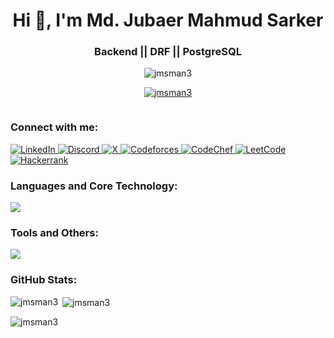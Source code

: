 <h1 align="center">Hi 👋, I'm Md. Jubaer Mahmud Sarker</h1>
<h3 align="center">Backend || DRF || PostgreSQL</h3>

<p align="center">
    <img src="https://komarev.com/ghpvc/?username=jmsman3&label=Profile%20views&color=0e75b6&style=flat" alt="jmsman3" />
</p>

<p align="center">
    <a href="https://github.com/ryo-ma/github-profile-trophy">
        <img src="https://github-profile-trophy.vercel.app/?username=jmsman3&theme=onedark&no-frame=true&margin-w=15" alt="jmsman3" style="max-width: 100%;" />
    </a>
</p>

<p align="center">
    <a href="https://twitter.com/" target="blank">
        <img src="https://img.shields.io/twitter/follow/?logo=twitter&style=for-the-badge" alt="" />
    </a>
</p>

<h3 align="left">Connect with me:</h3>
<!-- <p align="left">
    <a href="https://linkedin.com/in/jmsman3" target="blank">
        <img align="center" src="https://raw.githubusercontent.com/rahuldkjain/github-profile-readme-generator/master/src/images/icons/Social/linked-in-alt.svg" alt="jmsman3" height="30" width="40" />
    </a>
    <a href="https://fb.com/jmsman33" target="blank">
        <img align="center" src="https://raw.githubusercontent.com/rahuldkjain/github-profile-readme-generator/master/src/images/icons/Social/facebook.svg" alt="jmsman33" height="30" width="40" />
    </a>
    <a href="https://codeforces.com/profile/jmsman3" target="blank">
        <img align="center" src="https://raw.githubusercontent.com/rahuldkjain/github-profile-readme-generator/master/src/images/icons/Social/codeforces.svg" alt="jmsman3" height="30" width="40" />
    </a>
    <a href="https://www.leetcode.com/jmsman3" target="blank">
        <img align="center" src="https://raw.githubusercontent.com/rahuldkjain/github-profile-readme-generator/master/src/images/icons/Social/leet-code.svg" alt="jmsman3" height="30" width="40" />
    </a>
    <a href="https://discord.com/users/837661705038332004" target="blank">
    <img align="center" src="https://raw.githubusercontent.com/rahuldkjain/github-profile-readme-generator/master/src/images/icons/Social/discord.svg" alt="Discord" height="30" width="40" />
</a>
</p> -->
<p dir="auto">
    <a href="https://www.linkedin.com/in/jmsman3/" rel="nofollow">
        <img src="https://camo.githubusercontent.com/0c59c81be6c6e981fbad69ea742692368b3fdc1018090a34cb7764dfea5a1a91/68747470733a2f2f696d672e736869656c64732e696f2f62616467652f6c696e6b6564696e2d2532333030373742352e7376673f7374796c653d666f722d7468652d6261646765266c6f676f3d6c696e6b6564696e266c6f676f436f6c6f723d7768697465" alt="LinkedIn" data-canonical-src="https://img.shields.io/badge/linkedin-%230077B5.svg?style=for-the-badge&amp;logo=linkedin&amp;logoColor=white" style="max-width: 100%;">
    </a>
    <a href="https://discord.com/users/776133256240300052" rel="nofollow">
        <img src="https://camo.githubusercontent.com/404c37b96536f6a6f4740fe538fbbd1a05885008f18efd46c127a6964d3fb9fc/68747470733a2f2f696d672e736869656c64732e696f2f62616467652f446973636f72642d2532333538363546322e7376673f7374796c653d666f722d7468652d6261646765266c6f676f3d646973636f7264266c6f676f436f6c6f723d7768697465" alt="Discord" data-canonical-src="https://img.shields.io/badge/Discord-%235865F2.svg?style=for-the-badge&amp;logo=discord&amp;logoColor=white" style="max-width: 100%;">
    </a>
    <a href="https://twitter.com/jmsman3" rel="nofollow">
        <img src="https://camo.githubusercontent.com/9d786d74c3c2e6b0249c2d4f8fe92a6e9245b13940e99ce35075459cb95bc582/68747470733a2f2f696d672e736869656c64732e696f2f62616467652f582d2532333030303030302e7376673f7374796c653d666f722d7468652d6261646765266c6f676f3d58266c6f676f436f6c6f723d7768697465" alt="X" data-canonical-src="https://img.shields.io/badge/X-%23000000.svg?style=for-the-badge&amp;logo=X&amp;logoColor=white" style="max-width: 100%;">
    </a>
    <a href="https://codeforces.com/profile/jmsman3" rel="nofollow">
        <img src="https://camo.githubusercontent.com/2cb1e95250338741ec87371adc9b317cb6f54f0440e2fc92faa316e8844947b2/68747470733a2f2f696d672e736869656c64732e696f2f62616467652f436f6465666f726365732d3434356639643f7374796c653d666f722d7468652d6261646765266c6f676f3d436f6465666f72636573266c6f676f436f6c6f723d7768697465" alt="Codeforces" data-canonical-src="https://img.shields.io/badge/Codeforces-445f9d?style=for-the-badge&amp;logo=Codeforces&amp;logoColor=white" style="max-width: 100%;">
    </a>
    <a href="https://www.codechef.com/users/jmsman3" rel="nofollow">
        <img src="https://camo.githubusercontent.com/513f7a32eb9267250a71ea54dddd6701e0495a3bd5c077ac6686dc4c7322ed7d/68747470733a2f2f696d672e736869656c64732e696f2f62616467652f436f6465436865662d2532333936344230302e7376673f7374796c653d666f722d7468652d6261646765266c6f676f3d436f646543686566266c6f676f436f6c6f723d7768697465" alt="CodeChef" data-canonical-src="https://img.shields.io/badge/CodeChef-%23964B00.svg?style=for-the-badge&amp;logo=CodeChef&amp;logoColor=white" style="max-width: 100%;">
    </a>
    <a href="https://leetcode.com/jmsman3/" rel="nofollow">
        <img src="https://camo.githubusercontent.com/5fa7721f4465f6fb6e7d0e2f5a8b44bc052bb5070a02c1ebe355dfe34bbf2bc1/68747470733a2f2f696d672e736869656c64732e696f2f62616467652f4c656574436f64652d3030303030303f7374796c653d666f722d7468652d6261646765266c6f676f3d4c656574436f6465266c6f676f436f6c6f723d23643136633036" alt="LeetCode" data-canonical-src="https://img.shields.io/badge/LeetCode-000000?style=for-the-badge&amp;logo=LeetCode&amp;logoColor=#d16c06" style="max-width: 100%;">
    </a>
    <a href="https://www.hackerrank.com/jmsman3" rel="nofollow">
        <img src="https://camo.githubusercontent.com/54858485d9b1c376a42e213f4a08e62c4911cae29bf25bf255659f450a20197d/68747470733a2f2f696d672e736869656c64732e696f2f62616467652f2d4861636b657272616e6b2d3245433836363f7374796c653d666f722d7468652d6261646765266c6f676f3d4861636b657252616e6b266c6f676f436f6c6f723d7768697465" alt="Hackerrank" data-canonical-src="https://img.shields.io/badge/-Hackerrank-2EC866?style=for-the-badge&amp;logo=HackerRank&amp;logoColor=white" style="max-width: 100%;">
    </a>
</p>



<h3 align="left">Languages and Core Technology: </h3>
<p align="left">
<!--     <a href="https://www.cprogramming.com/" target="_blank" rel="noreferrer">
        <img src="https://raw.githubusercontent.com/devicons/devicon/master/icons/c/c-original.svg" alt="c" width="40" height="40" />
    </a>
    <a href="https://www.w3schools.com/cpp/" target="_blank" rel="noreferrer">
        <img src="https://raw.githubusercontent.com/devicons/devicon/master/icons/cplusplus/cplusplus-original.svg" alt="cplusplus" width="40" height="40" />
    </a>
    <a href="https://www.python.org" target="_blank" rel="noreferrer">
        <img src="https://raw.githubusercontent.com/devicons/devicon/master/icons/python/python-original.svg" alt="python" width="40" height="40" />
    </a>
    <a href="https://www.w3.org/html/" target="_blank" rel="noreferrer">
        <img src="https://raw.githubusercontent.com/devicons/devicon/master/icons/html5/html5-original-wordmark.svg" alt="html5" width="40" height="40" />
    </a>
    <a href="https://www.w3schools.com/css/" target="_blank" rel="noreferrer">
        <img src="https://raw.githubusercontent.com/devicons/devicon/master/icons/css3/css3-original-wordmark.svg" alt="css3" width="40" height="40" />
    </a>
    <a href="https://tailwindcss.com/" target="_blank" rel="noreferrer">
        <img src="https://www.vectorlogo.zone/logos/tailwindcss/tailwindcss-icon.svg" alt="tailwind" width="40" height="40" />
    </a>
    <a href="https://getbootstrap.com" target="_blank" rel="noreferrer">
        <img src="https://raw.githubusercontent.com/devicons/devicon/master/icons/bootstrap/bootstrap-original-wordmark.svg" alt="bootstrap" width="40" height="40" />
    </a>
    <a href="https://developer.mozilla.org/en-US/docs/Web/JavaScript" target="_blank" rel="noreferrer">
        <img src="https://raw.githubusercontent.com/devicons/devicon/master/icons/javascript/javascript-original.svg" alt="javascript" width="40" height="40" />
    </a>
    <a href="https://www.djangoproject.com/" target="_blank" rel="noreferrer">
        <img src="https://cdn.worldvectorlogo.com/logos/django.svg" alt="django" width="40" height="40" />
    </a>
     <a href="https://www.django-rest-framework.org/" target="_blank" rel="noreferrer">
        <img src="https://www.fullstackpython.com/img/logos/django-rest-framework.png" alt="django-rest-framework" width="40" height="40" />
    </a>
    <a href="https://www.mysql.com/" target="_blank" rel="noreferrer">
        <img src="https://raw.githubusercontent.com/devicons/devicon/master/icons/mysql/mysql-original-wordmark.svg" alt="mysql" width="40" height="40" />
    </a>
    <a href="https://sqlite.org/" target="_blank" rel="noreferrer">
        <img src="https://raw.githubusercontent.com/devicons/devicon/master/icons/sqlite/sqlite-original.svg" alt="sqlite" width="40" height="40" />
    </a>
    <a href="https://www.postgresql.org/" target="_blank" rel="noreferrer">
        <img src="https://raw.githubusercontent.com/devicons/devicon/master/icons/postgresql/postgresql-original.svg" alt="postgresql" width="40" height="40" />
    </a>
     <a href="https://www.mysql.com/products/workbench/" target="_blank" rel="noreferrer">
        <img src="https://raw.githubusercontent.com/devicons/devicon/master/icons/mysql/mysql-original.svg" alt="MySQL Workbench" width="40" height="40" />
    </a> -->
<!--     <a href="https://www.linkedin.com/in/jmsman3/" rel="nofollow">
    <img src="https://camo.githubusercontent.com/7366ec05db3130bfe4d1b1286124cced0f98c5e0ab808635df557e492c08f7f1/68747470733a2f2f736b696c6c69636f6e732e6465762f69636f6e733f693d6a732c70792c632c6370702c6e6f64656a732c657870726573732c72656163742c6e6578746a732c6d7973716c2c6d6f6e676f64622c66697265626173652c68746d6c2c6373732c7461696c77696e642c626f6f747374726170" data-canonical-src="https://skillicons.dev/icons?i=js,py,c,cpp,nodejs,express,react,nextjs,mysql,mongodb,firebase,html,css,tailwind,bootstrap" style="max-width: 100%;">
  </a> -->
   <!-- Languages/Technologies Section -->
<a href="https://www.linkedin.com/in/jmsman3/" rel="nofollow">
    <img src="https://skillicons.dev/icons?i=c,cpp,python,html,css,tailwind,bootstrap,javascript,django,sqlite,mysql,postgresql" 
    style="max-width: 100%;">
</a>

<!-- Tools Section -->

<h3 align="left">Tools and Others: </h3>
<a href="https://www.linkedin.com/in/jmsman3/" rel="nofollow">
    <img src="https://skillicons.dev/icons?i=git,github,vscode,postman" 
    style="max-width: 100%;">
</a>



</p>


<h3 style="text-align: left;">GitHub Stats:</h3>
<p>
    <img align="left"
        src="https://github-readme-stats.vercel.app/api/top-langs?username=jmsman3&show_icons=true&locale=en&layout=compact"
        alt="jmsman3" />
    </p>
<p>&nbsp;<img align="center" src="https://github-readme-stats.vercel.app/api?username=jmsman3&show_icons=true&locale=en"
        alt="jmsman3" /></p>
<p><img align="center" src="https://github-readme-streak-stats.herokuapp.com/?user=jmsman3&" alt="jmsman3" /></p>

